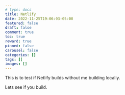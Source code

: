 ```yaml
---
# type: docs 
title: Netlify
date: 2022-11-25T19:06:03-05:00
featured: false
draft: false
comment: true
toc: true
reward: true
pinned: false
carousel: false
categories: []
tags: []
images: []
---
```


This is to test if Netlify builds without me building locally.

<!--more-->

Lets see if you build.

